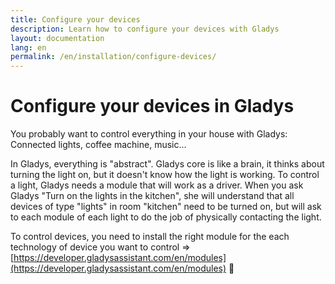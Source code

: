 ```yaml
---
title: Configure your devices
description: Learn how to configure your devices with Gladys
layout: documentation
lang: en
permalink: /en/installation/configure-devices/
---
```


# Configure your devices in Gladys

You probably want to control everything in your house with Gladys: Connected lights, coffee machine, music...

In Gladys, everything is "abstract". Gladys core is like a brain, it thinks about turning the light on, but it doesn't know how the light is working. To control a light, Gladys needs a module that will work as a driver. When you ask Gladys "Turn on the lights in the kitchen", she will understand that all devices of type "lights" in room "kitchen" need to be turned on, but will ask to each module of each light to do the job of physically contacting the light.

To control devices, you need to install the right module for the each technology of device you want to control => [https://developer.gladysassistant.com/en/modules](https://developer.gladysassistant.com/en/modules) 🙂